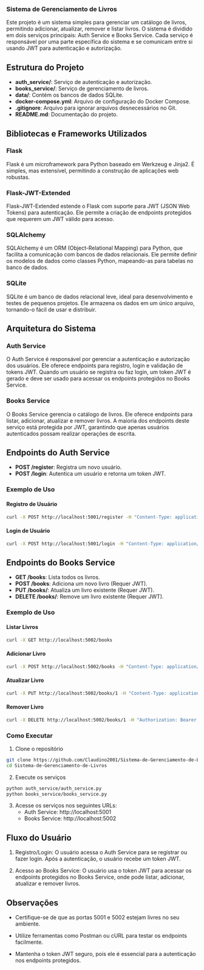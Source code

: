 ### Sistema de Gerenciamento de Livros

Este projeto é um sistema simples para gerenciar um catálogo de livros, permitindo adicionar, atualizar, remover e listar livros. O sistema é dividido em dois serviços principais: Auth Service e Books Service. Cada serviço é responsável por uma parte específica do sistema e se comunicam entre si usando JWT para autenticação e autorização.

## Estrutura do Projeto

- **auth_service/**: Serviço de autenticação e autorização.
- **books_service/**: Serviço de gerenciamento de livros.
- **data/**: Contém os bancos de dados SQLite.
- **docker-compose.yml**: Arquivo de configuração do Docker Compose.
- **.gitignore**: Arquivo para ignorar arquivos desnecessários no Git.
- **README.md**: Documentação do projeto.

## Bibliotecas e Frameworks Utilizados

### Flask
Flask é um microframework para Python baseado em Werkzeug e Jinja2. É simples, mas extensível, permitindo a construção de aplicações web robustas.

### Flask-JWT-Extended
Flask-JWT-Extended estende o Flask com suporte para JWT (JSON Web Tokens) para autenticação. Ele permite a criação de endpoints protegidos que requerem um JWT válido para acesso.

### SQLAlchemy
SQLAlchemy é um ORM (Object-Relational Mapping) para Python, que facilita a comunicação com bancos de dados relacionais. Ele permite definir os modelos de dados como classes Python, mapeando-as para tabelas no banco de dados.

### SQLite
SQLite é um banco de dados relacional leve, ideal para desenvolvimento e testes de pequenos projetos. Ele armazena os dados em um único arquivo, tornando-o fácil de usar e distribuir.

## Arquitetura do Sistema

### Auth Service
O Auth Service é responsável por gerenciar a autenticação e autorização dos usuários. Ele oferece endpoints para registro, login e validação de tokens JWT. Quando um usuário se registra ou faz login, um token JWT é gerado e deve ser usado para acessar os endpoints protegidos no Books Service.

### Books Service
O Books Service gerencia o catálogo de livros. Ele oferece endpoints para listar, adicionar, atualizar e remover livros. A maioria dos endpoints deste serviço está protegida por JWT, garantindo que apenas usuários autenticados possam realizar operações de escrita.

## Endpoints do Auth Service

- **POST /register**: Registra um novo usuário.
- **POST /login**: Autentica um usuário e retorna um token JWT.

### Exemplo de Uso

#### Registro de Usuário
```bash
curl -X POST http://localhost:5001/register -H "Content-Type: application/json" -d '{"username": "user1", "password": "pass1"}'
```

#### Login de Usuário
```bash
curl -X POST http://localhost:5001/login -H "Content-Type: application/json" -d '{"username": "user1", "password": "pass1"}'
```

## Endpoints do Books Service

- **GET /books**: Lista todos os livros.
- **POST /books**: Adiciona um novo livro (Requer JWT).
- **PUT /books/<id>**: Atualiza um livro existente (Requer JWT).
- **DELETE /books/<id>**: Remove um livro existente (Requer JWT).

### Exemplo de Uso

#### Listar Livros
```bash
curl -X GET http://localhost:5002/books
```

#### Adicionar Livro
```bash
curl -X POST http://localhost:5002/books -H "Content-Type: application/json" -H "Authorization: Bearer <TOKEN>" -d '{"title": "Novo Livro", "author": "Autor Desconhecido"}'
```

#### Atualizar Livro
```bash
curl -X PUT http://localhost:5002/books/1 -H "Content-Type: application/json" -H "Authorization: Bearer <TOKEN>" -d '{"title": "Livro Atualizado", "author": "Autor Famoso"}'
```
#### Remover Livro
```bash
curl -X DELETE http://localhost:5002/books/1 -H "Authorization: Bearer <TOKEN>"
```

### Como Executar
1. Clone o repositório
```bash
git clone https://github.com/Claudino2001/Sistema-de-Gerenciamento-de-Livros
cd Sistema-de-Gerenciamento-de-Livros
```
2. Execute os serviços
```bash
python auth_service/auth_service.py
python books_service/books_service.py
```
3. Acesse os serviços nos seguintes URLs:
   - Auth Service: http://localhost:5001
   - Books Service: http://localhost:5002

## Fluxo do Usuário

1. Registro/Login: O usuário acessa o Auth Service para se registrar ou fazer login. Após a autenticação, o usuário recebe um token JWT.

3. Acesso ao Books Service: O usuário usa o token JWT para acessar os endpoints protegidos no Books Service, onde pode listar, adicionar, atualizar e remover livros.

## Observações
- Certifique-se de que as portas 5001 e 5002 estejam livres no seu ambiente.

- Utilize ferramentas como Postman ou cURL para testar os endpoints facilmente.

- Mantenha o token JWT seguro, pois ele é essencial para a autenticação nos endpoints protegidos.
